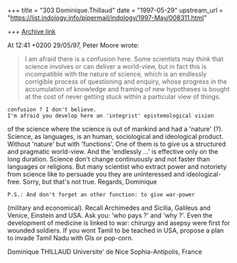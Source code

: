 +++
title = "303 Dominique.Thillaud"
date = "1997-05-29"
upstream_url = "https://list.indology.info/pipermail/indology/1997-May/008311.html"

+++
[Archive link](https://list.indology.info/pipermail/indology/1997-May/008311.html)

At 12:41 +0200 29/05/97, Peter Moore wrote:
>I am afraid there is a confusion here.  Some scientists may *think*
>that science involves or can deliver a world-view, but in fact this
>is incompatible with the nature of science, which is an endlessly
>corrigible process of questioning and enquiry, whose progress in
>the accumulation of knowledge and framing of new hypotheses is bought
>at the cost of never getting stuck within a particular view of
>things.

	confusion ? I don't believe.
	I'm afraid you develop here an 'integrist' epistemological vision
of the science where the science is out of mankind and had a 'nature' (?).
	Science, as languages, is an human, sociological and ideological
product. Without 'nature' but with 'functions'.
	One of them is to give us a structured and pragmatic world-view.
	And the 'endlessly ...' is effective only on the long duration.
Science don't change continuously and not faster than languages or
religions.
	But many scientist who extract power and notoriety from science
like to persuade you they are uninteressed and ideological-free. Sorry, but
that's not true.
	Regards,
Dominique

	P.S.: And don't forget an other function: to give war-power
(military and economical). Recall Archimedes and Sicilia, Galileus and
Venice, Einstein and USA. Ask you: 'who pays ?' and 'why ?'. Even the
development of medicine is linked to war: chirurgy and asepsy were first
for wounded soldiers. If you wont Tamil to be teached in USA, propose a
plan to invade Tamil Nadu with GIs or pop-corn.

Dominique THILLAUD
Universite' de Nice Sophia-Antipolis, France






